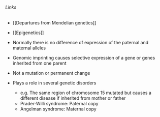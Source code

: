 ###### Links
- [[Departures from Mendelian genetics]]
- [[Epigenetics]]

- Normally there is no difference of expression of the paternal and maternal alleles
- Genomic imprinting causes selective expression of a gene or genes inherited from one parent
- Not a mutation or permanent change
- Plays a role in several genetic disorders
	- e.g. The same region of chromosome 15 mutated but causes a different disease if inherited from mother or father
	- Prader-Willi syndrome: Paternal copy
	- Angelman syndrome: Maternal copy
